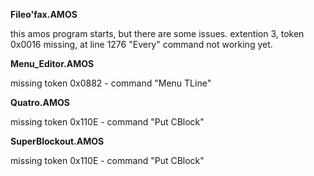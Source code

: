 **Fileo'fax.AMOS**

this amos program starts, but there are some issues.
extention 3, token 0x0016 missing, at line 1276
"Every" command not working yet.

**Menu_Editor.AMOS**

missing token 0x0882 - command "Menu TLine"

**Quatro.AMOS**

missing token 0x110E - command "Put CBlock"

**SuperBlockout.AMOS**

missing token 0x110E - command "Put CBlock"
